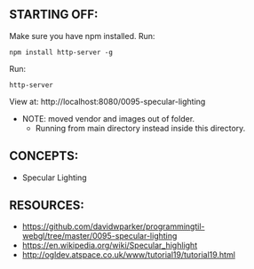 ## STARTING OFF:

Make sure you have npm installed.
Run:
```
npm install http-server -g
```

Run:
```
http-server
```

View at: http://localhost:8080/0095-specular-lighting

* NOTE: moved vendor and images out of folder.
  * Running from main directory instead inside this directory.

## CONCEPTS:

* Specular Lighting

## RESOURCES:

* https://github.com/davidwparker/programmingtil-webgl/tree/master/0095-specular-lighting
* https://en.wikipedia.org/wiki/Specular_highlight
* http://ogldev.atspace.co.uk/www/tutorial19/tutorial19.html
